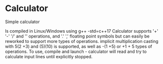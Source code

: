 # Calculator
Simple calculator

Is compiled in Linux/Windows using g++ -std=c++17 Calculator supports '+' '-' '/' and '' operations, and '.' ',' floating point symbols but can easily be reworked to support more types of operations. implicit multiplication casting with 5(2 +3) and (5)(10) is supported, as well as -(1 +5) or +1 + 5 types of operations. To use, compile and launch - calculator will read and try to calculate input lines until explicitly stopped.